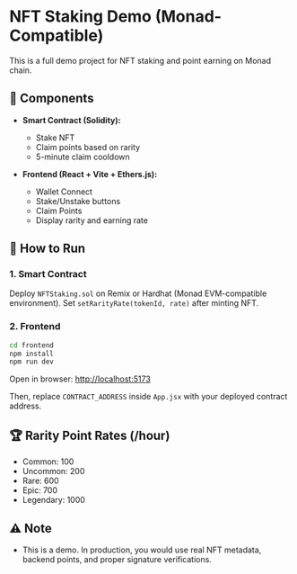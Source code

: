 # NFT Staking Demo (Monad-Compatible)

This is a full demo project for NFT staking and point earning on Monad chain.

## 🧱 Components

- **Smart Contract (Solidity):**
  - Stake NFT
  - Claim points based on rarity
  - 5-minute claim cooldown

- **Frontend (React + Vite + Ethers.js):**
  - Wallet Connect
  - Stake/Unstake buttons
  - Claim Points
  - Display rarity and earning rate

## 🚀 How to Run

### 1. Smart Contract

Deploy `NFTStaking.sol` on Remix or Hardhat (Monad EVM-compatible environment). Set `setRarityRate(tokenId, rate)` after minting NFT.

### 2. Frontend

```bash
cd frontend
npm install
npm run dev
```

Open in browser: [http://localhost:5173](http://localhost:5173)

Then, replace `CONTRACT_ADDRESS` inside `App.jsx` with your deployed contract address.

## 🏆 Rarity Point Rates (/hour)

- Common: 100
- Uncommon: 200
- Rare: 600
- Epic: 700
- Legendary: 1000

## ⚠️ Note

- This is a demo. In production, you would use real NFT metadata, backend points, and proper signature verifications.
